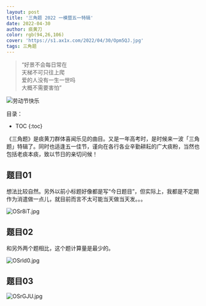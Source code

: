 ```yaml
---
layout: post
title: '三角题 2022 一模暨五一特辑'
date: 2022-04-30
author: 痰黄刀
color: rgb(94,26,106)
cover: 'https://s1.ax1x.com/2022/04/30/Opm5QJ.jpg'
tags: 三角题
---
```


> “好景不会每日常在<br/>天梯不可只往上爬<br/>爱的人没有一生一世吗<br/>大概不需要害怕”

<img src="https://s1.ax1x.com/2022/04/30/Opm5QJ.jpg" alt="劳动节快乐" border="0" />

目录：

* TOC
{:toc}

《三角题》是痰黄刀群体喜闻乐见的曲目。又是一年高考时，是时候来一波「三角题」特辑了。同时也适逢五一佳节，谨向在各行各业辛勤耕耘的广大痰粉，当然也包括老痰本痰，致以节日的亲切问候！

## 题目01

想法比较自然。另外以前小标题好像都是写“今日题目”，但实际上，我都是不定期作为消遣做一点儿，就目前而言不太可能当天做当天发。。。

<img src="https://s1.ax1x.com/2022/04/30/OSr8iT.jpg" alt="OSr8iT.jpg" border="0">

## 题目02

和另外两个题相比，这个题计算量是最少的。

<img src="https://s1.ax1x.com/2022/04/30/OSrld0.jpg" alt="OSrld0.jpg" border="0">

## 题目03

<img src="https://s1.ax1x.com/2022/04/30/OSrGJU.jpg" alt="OSrGJU.jpg" border="0">